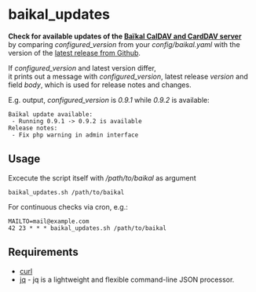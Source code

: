 # baikal_updates

**Check for available updates of the [Baïkal CalDAV and CardDAV server](
https://sabre.io/baikal/)**   
by comparing *configured_version* from your *config/baikal.yaml* 
with the version of the [latest release from Github](
https://api.github.com/repos/sabre-io/Baikal/releases/latest).

If *configured_version* and latest version differ,    
it prints out a message with *configured_version*, latest release *version* 
and field *body*, which is used for release notes and changes.

E.g. output, *configured_version* is *0.9.1* while *0.9.2* is available:
```
Baïkal update available:
 - Running 0.9.1 -> 0.9.2 is available
Release notes:
 - Fix php warning in admin interface
 ```

## Usage

Excecute the script itself with  */path/to/baikal* as argument
```
baikal_updates.sh /path/to/baikal
```

For continuous checks via cron, e.g.:
```
MAILTO=mail@example.com
42 23 * * * baikal_updates.sh /path/to/baikal
```

## Requirements

- [curl](https://curl.se/)
- [jq](https://stedolan.github.io/jq/) - jq is a lightweight and flexible command-line JSON processor.
